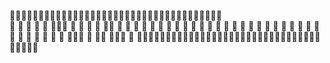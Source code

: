 👩👩👩👩👩👩👩👩👩👩👩👩👩👩👩👩👩👩👩👩👩👩👩👩👩👩👩👩👩👩👩👩👩👩👩👩👩<br>
👩                👩          👩      👩      👩          👩👩👩                      👩
👩                👩          👩      👩👩    👩        👩      👩                    👩
👩                👩          👩      👩 👩   👩        👩      👩                    👩
👩                 👩        👩       👩  👩  👩        👩      👩                    👩
👩                  👩      👩        👩   👩 👩        👩      👩                    👩
👩                    👩👩👩          👩   👩👩          👩👩👩                      👩 
👩👩👩👩👩👩👩👩👩👩👩👩👩👩👩👩👩👩👩👩👩👩👩👩👩👩👩👩👩👩👩👩👩👩👩👩👩



